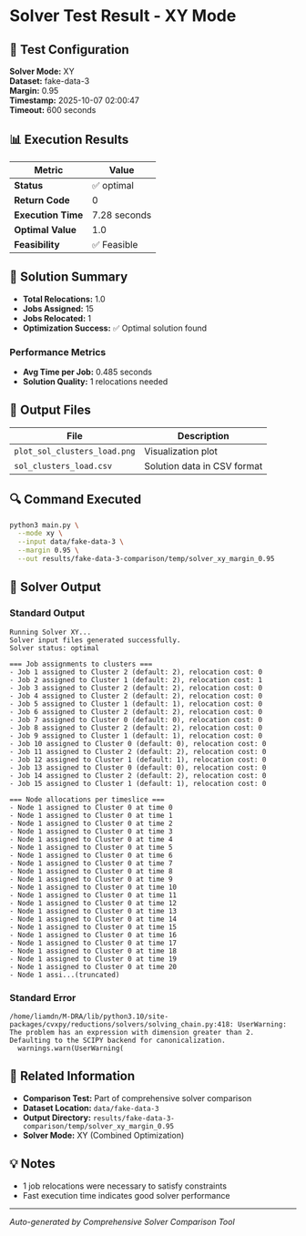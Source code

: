 # Solver Test Result - XY Mode

## 🔧 Test Configuration

**Solver Mode:** XY  
**Dataset:** fake-data-3  
**Margin:** 0.95  
**Timestamp:** 2025-10-07 02:00:47  
**Timeout:** 600 seconds  

## 📊 Execution Results

| Metric | Value |
|--------|-------|
| **Status** | ✅ optimal |
| **Return Code** | 0 |
| **Execution Time** | 7.28 seconds |
| **Optimal Value** | 1.0 |
| **Feasibility** | ✅ Feasible |

## 🎯 Solution Summary

- **Total Relocations:** 1.0
- **Jobs Assigned:** 15
- **Jobs Relocated:** 1
- **Optimization Success:** ✅ Optimal solution found

### Performance Metrics
- **Avg Time per Job:** 0.485 seconds
- **Solution Quality:** 1 relocations needed


## 📁 Output Files

| File | Description |
|------|-------------|
| `plot_sol_clusters_load.png` | Visualization plot |
| `sol_clusters_load.csv` | Solution data in CSV format |


## 🔍 Command Executed

```bash
python3 main.py \
  --mode xy \
  --input data/fake-data-3 \
  --margin 0.95 \
  --out results/fake-data-3-comparison/temp/solver_xy_margin_0.95
```

## 📝 Solver Output

### Standard Output
```
Running Solver XY...
Solver input files generated successfully.
Solver status: optimal

=== Job assignments to clusters ===
- Job 1 assigned to Cluster 2 (default: 2), relocation cost: 0
- Job 2 assigned to Cluster 1 (default: 2), relocation cost: 1
- Job 3 assigned to Cluster 2 (default: 2), relocation cost: 0
- Job 4 assigned to Cluster 2 (default: 2), relocation cost: 0
- Job 5 assigned to Cluster 1 (default: 1), relocation cost: 0
- Job 6 assigned to Cluster 2 (default: 2), relocation cost: 0
- Job 7 assigned to Cluster 0 (default: 0), relocation cost: 0
- Job 8 assigned to Cluster 2 (default: 2), relocation cost: 0
- Job 9 assigned to Cluster 1 (default: 1), relocation cost: 0
- Job 10 assigned to Cluster 0 (default: 0), relocation cost: 0
- Job 11 assigned to Cluster 2 (default: 2), relocation cost: 0
- Job 12 assigned to Cluster 1 (default: 1), relocation cost: 0
- Job 13 assigned to Cluster 0 (default: 0), relocation cost: 0
- Job 14 assigned to Cluster 2 (default: 2), relocation cost: 0
- Job 15 assigned to Cluster 1 (default: 1), relocation cost: 0

=== Node allocations per timeslice ===
- Node 1 assigned to Cluster 0 at time 0
- Node 1 assigned to Cluster 0 at time 1
- Node 1 assigned to Cluster 0 at time 2
- Node 1 assigned to Cluster 0 at time 3
- Node 1 assigned to Cluster 0 at time 4
- Node 1 assigned to Cluster 0 at time 5
- Node 1 assigned to Cluster 0 at time 6
- Node 1 assigned to Cluster 0 at time 7
- Node 1 assigned to Cluster 0 at time 8
- Node 1 assigned to Cluster 0 at time 9
- Node 1 assigned to Cluster 0 at time 10
- Node 1 assigned to Cluster 0 at time 11
- Node 1 assigned to Cluster 0 at time 12
- Node 1 assigned to Cluster 0 at time 13
- Node 1 assigned to Cluster 0 at time 14
- Node 1 assigned to Cluster 0 at time 15
- Node 1 assigned to Cluster 0 at time 16
- Node 1 assigned to Cluster 0 at time 17
- Node 1 assigned to Cluster 0 at time 18
- Node 1 assigned to Cluster 0 at time 19
- Node 1 assigned to Cluster 0 at time 20
- Node 1 assi...(truncated)
```

### Standard Error
```
/home/liamdn/M-DRA/lib/python3.10/site-packages/cvxpy/reductions/solvers/solving_chain.py:418: UserWarning: The problem has an expression with dimension greater than 2. Defaulting to the SCIPY backend for canonicalization.
  warnings.warn(UserWarning(

```

## 🔗 Related Information

- **Comparison Test:** Part of comprehensive solver comparison
- **Dataset Location:** `data/fake-data-3`
- **Output Directory:** `results/fake-data-3-comparison/temp/solver_xy_margin_0.95`
- **Solver Mode:** XY (Combined Optimization)

## 💡 Notes

- 1 job relocations were necessary to satisfy constraints
- Fast execution time indicates good solver performance

---

*Auto-generated by Comprehensive Solver Comparison Tool*